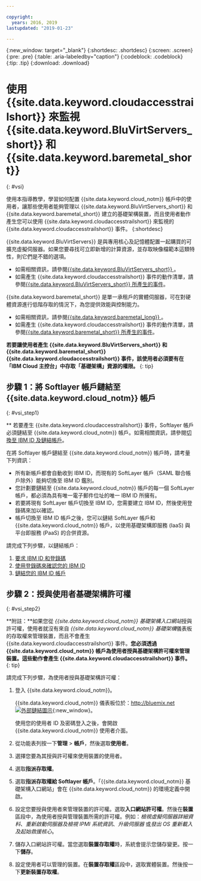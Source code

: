 ```yaml
---

copyright:
  years: 2016, 2019
lastupdated: "2019-01-23"

---
```


{:new_window: target="_blank"}
{:shortdesc: .shortdesc}
{:screen: .screen}
{:pre: .pre}
{:table: .aria-labeledby="caption"}
{:codeblock: .codeblock}
{:tip: .tip}
{:download: .download}


# 使用 {{site.data.keyword.cloudaccesstrailshort}} 來監視 {{site.data.keyword.BluVirtServers_short}} 和 {{site.data.keyword.baremetal_short}}
{: #vsi}

使用本指導教學，學習如何配置 {{site.data.keyword.cloud_notm}} 帳戶中的使用者，讓那些使用者能夠管理以 {{site.data.keyword.BluVirtServers_short}} 和 {{site.data.keyword.baremetal_short}} 建立的基礎架構裝置，而且使用者動作產生您可以使用 {{site.data.keyword.cloudaccesstrailshort}} 來監視的 {{site.data.keyword.cloudaccesstrailshort}} 事件。
{:shortdesc}

{{site.data.keyword.BluVirtServers}} 是與專用核心及記憶體配置一起購買的可擴充虛擬伺服器。如果您要尋找可立即新增的計算資源，並存取映像檔範本這類特性，則它們是不錯的選項。 
* 如需相關資訊，請參閱[{{site.data.keyword.BluVirtServers_short}} ](/docs/vsi/vsi_about.html#about-virtual-servers)。 
* 如需產生 {{site.data.keyword.cloudaccesstrailshort}} 事件的動作清單，請參閱[{{site.data.keyword.BluVirtServers_short}} 所產生的事件](/docs/vsi/vsi_activity_tracker_events.html#at_events)。

{{site.data.keyword.baremetal_short}} 是單一承租戶的實體伺服器，可在對硬體資源進行低階存取的情況下，為您提供效能與控制能力。 
* 如需相關資訊，請參閱[{{site.data.keyword.baremetal_long}} ](/docs/bare-metal/about.html#about)。
* 如需產生 {{site.data.keyword.cloudaccesstrailshort}} 事件的動作清單，請參閱[{{site.data.keyword.baremetal_short}} 所產生的事件](/docs/bare-metal/bm-activity-tracker-events.html#at_events)。

**若要讓使用者產生 {{site.data.keyword.BluVirtServers_short}} 和 {{site.data.keyword.baremetal_short}} {{site.data.keyword.cloudaccesstrailshort}} 事件，該使用者必須要有在「IBM Cloud 主控台」中存取「基礎架構」資源的權限。**
{: tip}

## 步驟 1：將 Softlayer 帳戶鏈結至 {{site.data.keyword.cloud_notm}} 帳戶
{: #vsi_step1}

** 若要產生 {{site.data.keyword.cloudaccesstrailshort}} 事件，Softlayer 帳戶必須鏈結至 {{site.data.keyword.cloud_notm}} 帳戶。如需相關資訊，請參閱[切換至 IBM ID 及鏈結帳戶](/docs/account?topic=account-unifyingaccounts#link_accounts)。

在將 Softlayer 帳戶鏈結至 {{site.data.keyword.cloud_notm}} 帳戶時，請考量下列資訊：
* 所有新帳戶都會自動收到 IBM ID，而現有的 SoftLayer 帳戶（SAML 聯合帳戶除外）能夠切換至 IBM ID 鑑別。
* 您計劃要鏈結至 {{site.data.keyword.cloud_notm}} 帳戶的每一個 SoftLayer 帳戶，都必須為具有唯一電子郵件位址的唯一 IBM ID 所擁有。
* 若要將現有 SoftLayer 帳戶切換至 IBM ID，您需要建立 IBM ID，然後使用登錄碼來加以確認。
* 帳戶切換至 IBM ID 帳戶之後，您可以鏈結 SoftLayer 帳戶和 {{site.data.keyword.cloud_notm}} 帳戶，以使用基礎架構即服務 (IaaS) 與平台即服務 (PaaS) 的合併資源。 

請完成下列步驟，以鏈結帳戶：
1. [要求 IBM ID 和登錄碼](/docs/account/softlayerlink.html#reqIBMidandregcode)
2. [使用登錄碼來確認您的 IBM ID](/docs/account/softlayerlink.html#confIBMiduseregcode)
3. [鏈結您的 IBM ID 帳戶](/docs/account/softlayerlink.html#link_user_account)


## 步驟 2：授與使用者基礎架構許可權
{: #vsi_step2}

**附註：**如果您從 *{{site.data.keyword.cloud_notm}} 基礎架構入口網站*授與許可權，使用者就沒有來自 *{{site.data.keyword.cloud_notm}} 基礎架構*儀表板的存取權來管理裝置，而且不會產生 {{site.data.keyword.cloudaccesstrailshort}} 事件。**您必須透過 {{site.data.keyword.cloud_notm}} 帳戶為使用者授與基礎架構許可權來管理裝置。這些動作會產生 {{site.data.keyword.cloudaccesstrailshort}} 事件。**
{: tip}

請完成下列步驟，為使用者授與基礎架構許可權：

1. 登入 {{site.data.keyword.cloud_notm}}。

    {{site.data.keyword.cloud_notm}} 儀表板位於：[http://bluemix.net ![外部鏈結圖示](../../../icons/launch-glyph.svg "外部鏈結圖示")](http://bluemix.net){:new_window}。
    
	使用您的使用者 ID 及密碼登入之後，會開啟 {{site.data.keyword.cloud_notm}} 使用者介面。

2. 從功能表列按一下**管理** &gt; **帳戶**，然後選取**使用者**。 

3. 選擇您要為其授與許可權來使用裝置的使用者。

4. 選取**指派存取權**。

5. 選取**指派存取權給 Softlayer 帳戶**。「{{site.data.keyword.cloud_notm}} 基礎架構入口網站」會在 {{site.data.keyword.cloud_notm}} 的環境定義中開啟。

6. 設定您要授與使用者來管理裝置的許可權。選取**入口網站許可權**。然後在**裝置**區段中，為使用者授與管理裝置所需的許可權。例如：*檢視虛擬伺服器詳細資料*、*重新啟動伺服器及檢視 IPMI 系統資訊*、*升級伺服器* 或*發出 OS 重新載入及起始救援核心*。

7. 儲存入口網站許可權。當您選取**裝置存取權**時，系統會提示您儲存變更。按一下**儲存**。

8. 設定使用者可以管理的裝置。在**裝置存取權**區段中，選取實體裝置。然後按一下**更新裝置存取權**。






